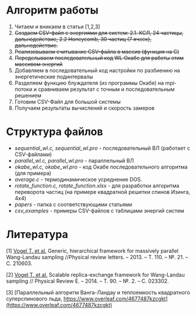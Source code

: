 # Алгоритм работы

1. Читаем и вникаем в статьи \[1,2,3\]
2. ~~Создаем CSV-файл с энергиями для систем: 2.1. КСЛ, 24 частицы, дальнодействие, 2.2 Honeycomb, 30 частиц (7 ячеек), дальнодействие.~~
3. ~~Реализовываем считывание CSV-файла в массив (функция на C)~~
4. ~~Переделываем последовательный код WL Окабе для работы этим массивом энергий~~
5. Добавляем в последовательный код настройки по разбиению на энергетические подинтервалы
6. Разделяем функцию блуждателя (из программы Окабе) на mpi-потоки и сравниваем результат с точным и последовательным решением
7. Готовим CSV-Файл для большой системы
8. Получаем результаты вычислений и скорость замеров

# Структура файлов

* *sequential_wl.c, sequential_wl.pro* - последовательный ВЛ (работает с CSV-файлами)
* *parallel_wl.c, parallel_wl.pro* - параллельный ВЛ
* *okabe_wl.c, okabe_wl.pro* - код Окабе последовательного алгоритма (для примера)
* *average.c* - термодинамическое усреднение DOS.
* *rotate_function.c, rotate_function.xls*x - для разработки алгоритма переворота частиц (на примере квадратной решетки спинов Изинга, 4x4)
* *papers* - папка с соответствующими статьями
* *csv_examples* - примеры CSV-файлов с таблицами энергий систем


# Литература

\[1\] [Vogel T. et al.](papers/base_parallel_brief.pdf) Generic, 
hierarchical framework for massively parallel Wang-Landau 
sampling //Physical review letters. – 2013. – Т. 110. – №. 21. – С. 210603.

\[2\] [Vogel T. et al.](papers/base_parallel_full.pdf) Scalable replica-exchange 
framework for Wang-Landau sampling //
Physical Review E. – 2014. – Т. 90. – №. 2. – С. 023302.

\[3\] [Параллельный алгоритм Ванга-Ландау и теплоемкость 
квадратного суперспинового льда, https://www.overleaf.com/4677487kzcgkt](https://www.overleaf.com/4677487kzcgkt)